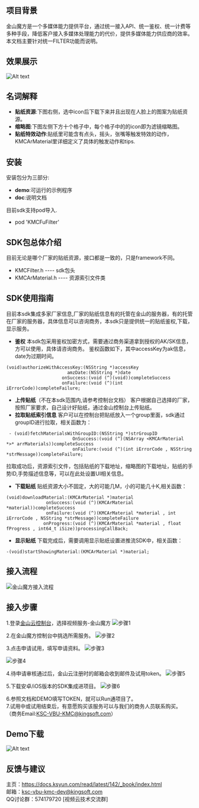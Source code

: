 ## 项目背景
金山魔方是一个多媒体能力提供平台，通过统一接入API、统一鉴权、统一计费等多种手段，降低客户接入多媒体处理能力的代价，提供多媒体能力供应商的效率。 本文档主要针对统一FILTER功能而说明。
## 效果展示
![Alt text](https://raw.githubusercontent.com/wiki/ksvcmc/KMCFuFilter_iOS/fuimg.jpg)
## 名词解释
- **贴纸资源**:下图右侧，选中icon后下载下来并且出现在人脸上的图案为贴纸资源。
- **缩略图**:下图左侧下方十个格子中，每个格子中的的icon即为滤镜缩略图。
- **贴纸特效动作**:贴纸里可能含有点头，摇头，张嘴等触发特效的动作，KMCArMaterial里详细定义了具体的触发动作和tips.

## 安装
安装包分为三部分:
- **demo**:可运行的示例程序
- **doc**:说明文档

目前sdk支持pod导入.
- pod 'KMCFuFilter'


## SDK包总体介绍
目前无论是哪个厂家的贴纸资源，接口都是一致的，只是framework不同。
- KMCFilter.h  ---- sdk包头
- KMCArMaterial.h  ---- 资源索引文件类


## SDK使用指南
目前本sdk集成多家厂家信息,厂家的贴纸信息有的托管在金山的服务器，有的托管在厂家的服务器，具体信息可以咨询商务，本sdk只是提供统一的贴纸鉴权,下载，显示服务。
+ **鉴权**
  本sdk包采用鉴权加密方式，需要通过商务渠道拿到授权的AK/SK信息，方可以使用，具体请咨询商务。
鉴权函数如下，其中accessKey为ak信息，date为过期时间。
```
(void)authorizeWithAccessKey:(NSString *)accessKey
                       amzDate:(NSString *)date
                     onSuccess:(void (^)(void))completeSuccess
                     onFailure:(void (^)(int iErrorCode))completeFailure;
```

+ **上传贴纸**（不在本sdk范围内,请参考控制台文档）
 客户根据自己选择的厂家，按照厂家要求，自己设计好贴纸，通过金山控制台上传贴纸。
+ **拉取贴纸索引信息**
 客户可以在控制台把贴纸放入一个group里面，sdk通过groupID进行拉取，相关函数为：
```
 - (void)fetchMaterialsWithGroupID:(NSString *)strGroupID
                         OnSuccess:(void (^)(NSArray <KMCArMaterial *>* arrMaterials))completeSuccess
                         onFailure:(void (^)(int iErrorCode , NSString *strMessage))completeFailure;
```
拉取成功后，资源索引文件，包括贴纸的下载地址，缩略图的下载地址，贴纸的手势ID,手势描述信息等，可以在此处设置UI相关信息。
+ **下载贴纸**
贴纸资源大小不固定，大的可能几M，小的可能几十K,相关函数：
```
(void)downloadMaterial:(KMCArMaterial *)material
               onSuccess:(void (^)(KMCArMaterial *material))completeSuccess
               onFailure:(void (^)(KMCArMaterial *material , int iErrorCode , NSString *strMessage))completeFailure
              onProgress:(void (^)(KMCArMaterial *material , float fProgress , int64_t iSize))processingCallBack;
```
+ **显示贴纸**
下载完成后，需要调用显示贴纸设置进推流SDK中，相关函数：
```
-(void)startShowingMaterial:(KMCArMaterial *)material;
```
## 接入流程
![金山魔方接入流程](https://raw.githubusercontent.com/wiki/ksvcmc/KMCSTFilter_Android/all.jpg "金山魔方接入流程")
## 接入步骤  
1.登录[金山云控制台]( https://console.ksyun.com)，选择视频服务-金山魔方
![步骤1](https://raw.githubusercontent.com/wiki/ksvcmc/KMCSTFilter_Android/step1.png "接入步骤1")

2.在金山魔方控制台中挑选所需服务。
![步骤2](https://raw.githubusercontent.com/wiki/ksvcmc/KMCSTFilter_Android/step2.png "接入步骤2")

3.点击申请试用，填写申请资料。
![步骤3](https://raw.githubusercontent.com/wiki/ksvcmc/KMCSTFilter_Android/step3.png "接入步骤3")

![步骤4](https://raw.githubusercontent.com/wiki/ksvcmc/KMCSTFilter_Android/step4.png "接入步骤4")

4.待申请审核通过后，金山云注册时的邮箱会收到邮件及试用token。
![步骤5](https://raw.githubusercontent.com/wiki/ksvcmc/KMCSTFilter_Android/step5.png "接入步骤5")

5.下载安卓/iOS版本的SDK集成进项目。
![步骤6](https://raw.githubusercontent.com/wiki/ksvcmc/KMCSTFilter_Android/step6.png "接入步骤6")

6.参照文档和DEMO填写TOKEN，就可以Run通项目了。  
7.试用中或试用结束后，有意愿购买该服务可以与我们的商务人员联系购买。  
（商务Email:KSC-VBU-KMC@kingsoft.com）
## Demo下载
![Alt text](https://raw.githubusercontent.com/wiki/ksvcmc/KMCFuFilter_iOS/fucode.png)

## 反馈与建议
主页：https://docs.ksyun.com/read/latest/142/_book/index.html  
邮箱：ksc-vbu-kmc-dev@kingsoft.com  
QQ讨论群：574179720 [视频云技术交流群]  

